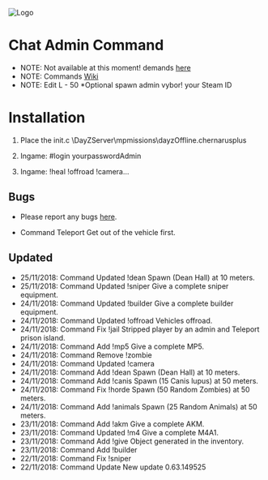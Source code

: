 ![Logo](https://cdn.discordapp.com/attachments/499241118060511252/516023616974880769/dayz-sa-server-walli.png)

Chat Admin Command
=================================

 - NOTE: Not available at this moment! demands [here](https://github.com/Malotruu/test/issues) 
 - NOTE: Commands [Wiki](https://github.com/Malotruu/test/wiki)  
 - NOTE: Edit L - 50 *Optional spawn admin vybor! your Steam ID


Installation
=================================

1.  Place the init.c  \DayZServer\mpmissions\dayzOffline.chernarusplus

2. Ingame: #login yourpasswordAdmin

3. Ingame: !heal !offroad !camera…


Bugs
-----------

 - Please report any bugs [here](https://github.com/Malotruu/test/issues).
 * Command  Teleport   Get out of the vehicle first.

 Updated
-----------

* 25/11/2018: Command  Updated   !dean      Spawn (Dean Hall) at 10 meters.
* 25/11/2018: Command  Updated   !sniper    Give a complete sniper equipment.
* 24/11/2018: Command  Updated   !builder   Give a complete builder equipment.
* 24/11/2018: Command  Updated   !offroad   Vehicles offroad.
* 24/11/2018: Command    Fix     !jail      Stripped player by an admin and Teleport prison island.
* 24/11/2018: Command    Add     !mp5       Give a complete MP5.
* 24/11/2018: Command   Remove   !zombie
* 24/11/2018: Command  Updated   !camera
* 24/11/2018: Command    Add     !dean      Spawn (Dean Hall) at 10 meters.
* 24/11/2018: Command    Add     !canis     Spawn (15 Canis lupus) at 50 meters.	
* 24/11/2018: Command    Fix     !horde     Spawn (50 Random Zombies) at 50 meters.
* 24/11/2018: Command    Add     !animals   Spawn (25 Random Animals) at 50 meters.
* 23/11/2018: Command    Add     !akm       Give a complete AKM.
* 23/11/2018: Command  Updated   !m4        Give a complete M4A1.
* 23/11/2018: Command    Add     !give      Object generated in the inventory.
* 23/11/2018: Command    Add     !builder      
* 22/11/2018: Command    Fix     !sniper
* 22/11/2018: Command   Update               New update 0.63.149525
